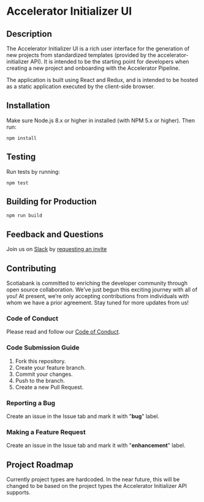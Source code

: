 # Accelerator Initializer UI

## Description

The Accelerator Initializer UI is a rich user interface for the generation of new projects from standardized templates (provided by the accelerator-initializer API). It is intended to be the starting point for developers when creating a new project and onboarding with the Accelerator Pipeline.

The application is built using React and Redux, and is intended to be hosted as a static application executed by the client-side browser.

## Installation
Make sure Node.js 8.x or higher in installed (with NPM 5.x or higher). Then run:

```
npm install
```

## Testing

Run tests by running:

```
npm test
```

## Building for Production

```
npm run build
```

## Feedback and Questions

Join us on [Slack](https://plato-open-source.slack.com/) by [requesting an invite](https://plato-open-source-slack-invite.herokuapp.com/)

## Contributing

Scotiabank is committed to enriching the developer community through open source collaboration. We’ve just begun this exciting journey with all of you! At present, we’re only accepting contributions from individuals with whom we have a prior agreement. Stay tuned for more updates from us!

### Code of Conduct

Please read and follow our [Code of Conduct](https://github.com/scotiabank/accelerator-initializer-ui/blob/master/CODE_OF_CONDUCT.md).

### Code Submission Guide

1. Fork this repository.
2. Create your feature branch.
3. Commit your changes.
4. Push to the branch.
5. Create a new Pull Request.

### Reporting a Bug

Create an issue in the Issue tab and mark it with "**bug**" label.

### Making a Feature Request

Create an issue in the Issue tab and mark it with "**enhancement**" label.

## Project Roadmap

Currently project types are hardcoded. In the near future, this will be changed to be based on the project types the Accelerator Initializer API supports.